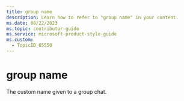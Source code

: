 ```yaml
---
title: group name
description: Learn how to refer to "group name" in your content.
ms.date: 08/22/2023
ms.topic: contributor-guide
ms.service: microsoft-product-style-guide
ms.custom:
  - TopicID 65550
---
```



# group name

The custom name given to a group chat.

